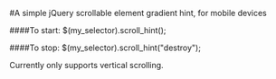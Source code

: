 #A simple jQuery scrollable element gradient hint, for mobile devices

####To start:
$(my_selector).scroll_hint();

####To stop:
$(my_selector).scroll_hint("destroy");

Currently only supports vertical scrolling.
